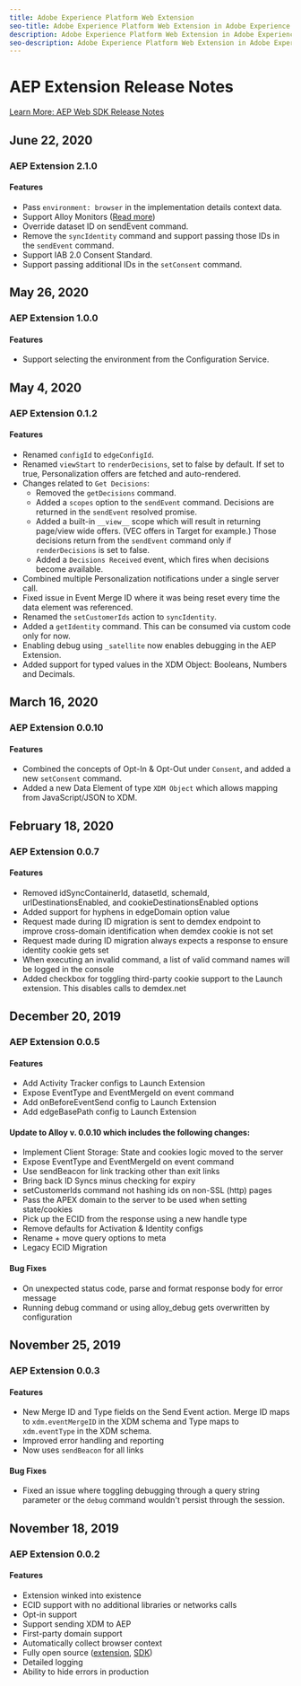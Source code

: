 ```yaml
---
title: Adobe Experience Platform Web Extension
seo-title: Adobe Experience Platform Web Extension in Adobe Experience Platform Launch
description: Adobe Experience Platform Web Extension in Adobe Experience Platform Launch
seo-description: Adobe Experience Platform Web Extension in Adobe Experience Platform Launch
---
```


# AEP Extension Release Notes
[Learn More: AEP Web SDK Release Notes](https://docs.adobe.com/content/help/en/experience-platform/edge/release-notes.html)

## June 22, 2020

### AEP Extension 2.1.0

#### Features

* Pass `environment: browser` in the implementation details context data.
* Support Alloy Monitors ([Read more](https://github.com/adobe/alloy/wiki/Monitoring-Hooks))
* Override dataset ID on sendEvent command.
* Remove the `syncIdentity` command and support passing those IDs in the `sendEvent` command.
* Support IAB 2.0 Consent Standard.
* Support passing additional IDs in the `setConsent` command.


## May 26, 2020

### AEP Extension 1.0.0

#### Features

* Support selecting the environment from the Configuration Service.


## May 4, 2020

### AEP Extension 0.1.2

#### Features

* Renamed `configId` to `edgeConfigId`.
* Renamed `viewStart` to `renderDecisions`, set to false by default. If set to true, Personalization offers are fetched and auto-rendered.
* Changes related to `Get Decisions`:
  * Removed the `getDecisions` command.
  * Added a `scopes` option to the `sendEvent` command. Decisions are returned in the `sendEvent` resolved promise.
  * Added a built-in `__view__` scope which will result in returning page/view wide offers. (VEC offers in Target for example.)
Those decisions return from the `sendEvent` command only if `renderDecisions` is set to false.
  * Added a `Decisions Received` event, which fires when decisions become available. 
* Combined multiple Personalization notifications under a single server call.
* Fixed issue in Event Merge ID where it was being reset every time the data element was referenced.
* Renamed the `setCustomerIds` action to `syncIdentity`.
* Added a `getIdentity` command. This can be consumed via custom code only for now.
* Enabling debug using `_satellite` now enables debugging in the AEP Extension.
* Added support for typed values in the XDM Object: Booleans, Numbers and Decimals.

## March 16, 2020

### AEP Extension 0.0.10

#### Features

* Combined the concepts of Opt-In & Opt-Out under `Consent`, and added a new `setConsent` command.
* Added a new Data Element of type `XDM Object` which allows mapping from JavaScript/JSON to XDM.

## February 18, 2020

### AEP Extension 0.0.7

#### Features

* Removed idSyncContainerId, datasetId, schemaId, urlDestinationsEnabled, and cookieDestinationsEnabled options
* Added support for hyphens in edgeDomain option value
* Request made during ID migration is sent to demdex endpoint to improve cross-domain identification when demdex cookie is not set
* Request made during ID migration always expects a response to ensure identity cookie gets set
* When executing an invalid command, a list of valid command names will be logged in the console
* Added checkbox for toggling third-party cookie support to the Launch extension. This disables calls to demdex.net

## December 20, 2019

### AEP Extension 0.0.5

#### Features 

* Add Activity Tracker configs to Launch Extension
* Expose EventType and EventMergeId on event command
* Add onBeforeEventSend config to Launch Extension
* Add edgeBasePath config to Launch Extension

#### Update to Alloy v. 0.0.10 which includes the following changes:

* Implement Client Storage: State and cookies logic moved to the server
* Expose EventType and EventMergeId on event command
* Use sendBeacon for link tracking other than exit links
* Bring back ID Syncs minus checking for expiry
* setCustomerIds command not hashing ids on non-SSL (http) pages
* Pass the APEX domain to the server to be used when setting state/cookies
* Pick up the ECID from the response using a new handle type
* Remove defaults for Activation & Identity configs
* Rename + move query options to meta
* Legacy ECID Migration

#### Bug Fixes

* On unexpected status code, parse and format response body for error message
* Running debug command or using alloy_debug gets overwritten by configuration

## November 25, 2019

### AEP Extension 0.0.3

#### Features 

* New Merge ID and Type fields on the Send Event action. Merge ID maps to `xdm.eventMergeID` in the XDM schema and Type maps to `xdm.eventType` in the XDM schema. 
* Improved error handling and reporting
* Now uses `sendBeacon` for all links

#### Bug Fixes

* Fixed an issue where toggling debugging through a query string parameter or the `debug` command wouldn't persist through the session.

## November 18, 2019

### AEP Extension 0.0.2

#### Features

* Extension winked into existence
* ECID support with no additional libraries or networks calls
* Opt-in support
* Support sending XDM to AEP
* First-party domain support
* Automatically collect browser context
* Fully open source ([extension](https://github.com/adobe/reactor-extension-alloy), [SDK](https://github.com/adobe/reactor-extension-alloy))
* Detailed logging
* Ability to hide errors in production
